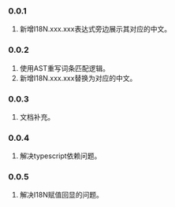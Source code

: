 ### **0.0.1**

1. 新增I18N.xxx.xxx表达式旁边展示其对应的中文。

### 0.0.2

1. 使用AST重写词条匹配逻辑。
2. 新增I18N.xxx.xxx替换为对应的中文。


### 0.0.3
1. 文档补充。

### 0.0.4
1. 解决typescript依赖问题。

### 0.0.5
1. 解决I18N赋值回显的问题。